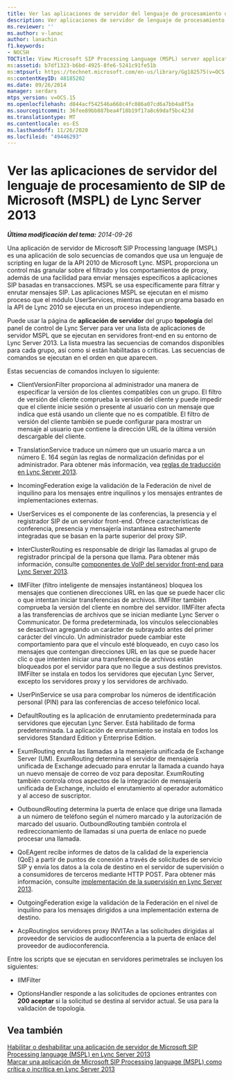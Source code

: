 ```yaml
---
title: Ver las aplicaciones de servidor del lenguaje de procesamiento de SIP de Microsoft (MSPL)
description: Ver aplicaciones de servidor de lenguaje de procesamiento SIP de Microsoft (MSPL).
ms.reviewer: ''
ms.author: v-lanac
author: lanachin
f1.keywords:
- NOCSH
TOCTitle: View Microsoft SIP Processing Language (MSPL) server applications
ms:assetid: b7df1323-b6bd-4925-8fe6-5241c91fe51b
ms:mtpsurl: https://technet.microsoft.com/en-us/library/Gg182575(v=OCS.15)
ms:contentKeyID: 48185202
ms.date: 09/26/2014
manager: serdars
mtps_version: v=OCS.15
ms.openlocfilehash: d844acf542546a668c4fc086a07cd6a7bb4a8f5a
ms.sourcegitcommit: 36fee89bb887bea4f18b19f17a8c69daf5bc423d
ms.translationtype: MT
ms.contentlocale: es-ES
ms.lasthandoff: 11/26/2020
ms.locfileid: "49446293"
---
```

# <a name="view-microsoft-sip-processing-language-mspl-server-applications-in-lync-server-2013"></a>Ver las aplicaciones de servidor del lenguaje de procesamiento de SIP de Microsoft (MSPL) de Lync Server 2013

<div data-xmlns="http://www.w3.org/1999/xhtml">

<div class="topic" data-xmlns="http://www.w3.org/1999/xhtml" data-msxsl="urn:schemas-microsoft-com:xslt" data-cs="https://msdn.microsoft.com/">

<div data-asp="https://msdn2.microsoft.com/asp">



</div>

<div id="mainSection">

<div id="mainBody">

<span> </span>

_**Última modificación del tema:** 2014-09-26_

Una aplicación de servidor de Microsoft SIP Processing language (MSPL) es una aplicación de solo secuencias de comandos que usa un lenguaje de scripting en lugar de la API 2010 de Microsoft Lync. MSPL proporciona un control más granular sobre el filtrado y los comportamientos de proxy, además de una facilidad para enviar mensajes específicos a aplicaciones SIP basadas en transacciones. MSPL se usa específicamente para filtrar y enrutar mensajes SIP. Las aplicaciones MSPL se ejecutan en el mismo proceso que el módulo UserServices, mientras que un programa basado en la API de Lync 2010 se ejecuta en un proceso independiente.

Puede usar la página de **aplicación de servidor** del grupo **topología** del panel de control de Lync Server para ver una lista de aplicaciones de servidor MSPL que se ejecutan en servidores front-end en su entorno de Lync Server 2013. La lista muestra las secuencias de comandos disponibles para cada grupo, así como si están habilitadas o críticas. Las secuencias de comandos se ejecutan en el orden en que aparecen.

Estas secuencias de comandos incluyen lo siguiente:

  - ClientVersionFilter proporciona al administrador una manera de especificar la versión de los clientes compatibles con un grupo. El filtro de versión del cliente comprueba la versión del cliente y puede impedir que el cliente inicie sesión o presente al usuario con un mensaje que indica que está usando un cliente que no es compatible. El filtro de versión del cliente también se puede configurar para mostrar un mensaje al usuario que contiene la dirección URL de la última versión descargable del cliente.

  - TranslationService traduce un número que un usuario marca a un número E. 164 según las reglas de normalización definidas por el administrador. Para obtener más información, vea [reglas de traducción en Lync Server 2013](lync-server-2013-translation-rules.md).

  - IncomingFederation exige la validación de la Federación de nivel de inquilino para los mensajes entre inquilinos y los mensajes entrantes de implementaciones externas.

  - UserServices es el componente de las conferencias, la presencia y el registrador SIP de un servidor front-end. Ofrece características de conferencia, presencia y mensajería instantánea estrechamente integradas que se basan en la parte superior del proxy SIP.

  - InterClusterRouting es responsable de dirigir las llamadas al grupo de registrador principal de la persona que llama. Para obtener más información, consulte [componentes de VoIP del servidor front-end para Lync Server 2013](lync-server-2013-front-end-server-voip-components.md).

  - IIMFilter (filtro inteligente de mensajes instantáneos) bloquea los mensajes que contienen direcciones URL en las que se puede hacer clic o que intentan iniciar transferencias de archivos. IIMFilter también comprueba la versión del cliente en nombre del servidor. IIMFilter afecta a las transferencias de archivos que se inician mediante Lync Server o Communicator. De forma predeterminada, los vínculos seleccionables se desactivan agregando un carácter de subrayado antes del primer carácter del vínculo. Un administrador puede cambiar este comportamiento para que el vínculo esté bloqueado, en cuyo caso los mensajes que contengan direcciones URL en las que se puede hacer clic o que intenten iniciar una transferencia de archivos están bloqueados por el servidor para que no llegue a sus destinos previstos. IIMFilter se instala en todos los servidores que ejecutan Lync Server, excepto los servidores proxy y los servidores de archivado.

  - UserPinService se usa para comprobar los números de identificación personal (PIN) para las conferencias de acceso telefónico local.

  - DefaultRouting es la aplicación de enrutamiento predeterminada para servidores que ejecutan Lync Server. Está habilitado de forma predeterminada. La aplicación de enrutamiento se instala en todos los servidores Standard Edition y Enterprise Edition.

  - ExumRouting enruta las llamadas a la mensajería unificada de Exchange Server (UM). ExumRouting determina el servidor de mensajería unificada de Exchange adecuado para enrutar la llamada a cuando haya un nuevo mensaje de correo de voz para depositar. ExumRouting también controla otros aspectos de la integración de mensajería unificada de Exchange, incluido el enrutamiento al operador automático y al acceso de suscriptor.

  - OutboundRouting determina la puerta de enlace que dirige una llamada a un número de teléfono según el número marcado y la autorización de marcado del usuario. OutboundRouting también controla el redireccionamiento de llamadas si una puerta de enlace no puede procesar una llamada.

  - QoEAgent recibe informes de datos de la calidad de la experiencia (QoE) a partir de puntos de conexión a través de solicitudes de servicio SIP y envía los datos a la cola de destino en el servidor de supervisión o a consumidores de terceros mediante HTTP POST. Para obtener más información, consulte [implementación de la supervisión en Lync Server 2013](lync-server-2013-deploying-monitoring.md).

  - OutgoingFederation exige la validación de la Federación en el nivel de inquilino para los mensajes dirigidos a una implementación externa de destino.

  - AcpRoutinglos servidores proxy INVITAn a las solicitudes dirigidas al proveedor de servicios de audioconferencia a la puerta de enlace del proveedor de audioconferencia.

Entre los scripts que se ejecutan en servidores perimetrales se incluyen los siguientes:

  - IIMFilter

  - OptionsHandler responde a las solicitudes de opciones entrantes con **200 aceptar** si la solicitud se destina al servidor actual. Se usa para la validación de topología.

<div>

## <a name="see-also"></a>Vea también


[Habilitar o deshabilitar una aplicación de servidor de Microsoft SIP Processing language (MSPL) en Lync Server 2013](lync-server-2013-enable-or-disable-a-microsoft-sip-processing-language-mspl-server-application.md)  
[Marcar una aplicación de Microsoft SIP Processing language (MSPL) como crítica o incrítica en Lync Server 2013](lync-server-2013-mark-a-microsoft-sip-processing-language-mspl-application-as-critical-or-not-critical.md)  
  

</div>

</div>

<span> </span>

</div>

</div>

</div>


